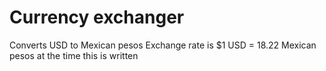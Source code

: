 # Currency exchanger
Converts USD to Mexican pesos
Exchange rate is $1 USD = 18.22 Mexican pesos at the time this is written

